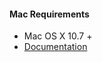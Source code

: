 #### Mac Requirements

* Mac OS X 10.7 +
* [Documentation](https://github.com/penguinho/appium/blob/mac-driver/docs/en/appium-setup/running-on-osx.md#testing-mac-apps)
